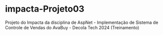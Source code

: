 # impacta-Projeto03
Projeto do Impacta da disciplina de AspNet - Implementação de Sistema de Controle de Vendas do AvaBuy - Decola Tech 2024 (Treinamento)
